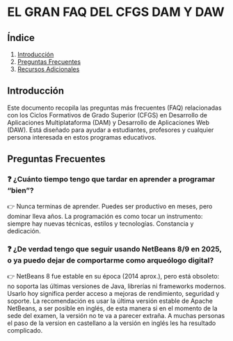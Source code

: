 # EL GRAN FAQ DEL CFGS DAM Y DAW

## Índice
1. [Introducción](#introducción)
2. [Preguntas Frecuentes](#preguntas-frecuentes)
3. [Recursos Adicionales](#recursos-adicionales)

## Introducción
Este documento recopila las preguntas más frecuentes (FAQ) relacionadas con los Ciclos Formativos de Grado Superior (CFGS) en Desarrollo de Aplicaciones Multiplataforma (DAM) y Desarrollo de Aplicaciones Web (DAW). Está diseñado para ayudar a estudiantes, profesores y cualquier persona interesada en estos programas educativos.

## Preguntas Frecuentes
### ❓ **¿Cuánto tiempo tengo que tardar en aprender a programar “bien”?**
👉 Nunca terminas de aprender. Puedes ser productivo en meses, pero dominar lleva años. La programación es como tocar un instrumento: siempre hay nuevas técnicas, estilos y tecnologías. Constancia y dedicación.

### ❓ **¿De verdad tengo que seguir usando NetBeans 8/9 en 2025, o ya puedo dejar de comportarme como arqueólogo digital?**
👉 NetBeans 8 fue estable en su época (2014 aprox.), pero está obsoleto: no soporta las últimas versiones de Java, librerías ni frameworks modernos. Usarlo hoy significa perder acceso a mejoras de rendimiento, seguridad y soporte.
La recomendación es usar la última versión estable de Apache NetBeans, a ser posible en inglés, de esta manera si en el momento de la sede del examen, la versión no te va a parecer extraña. A muchas personas el paso de la version en castellano a la versión en inglés les ha resultado complicado.



